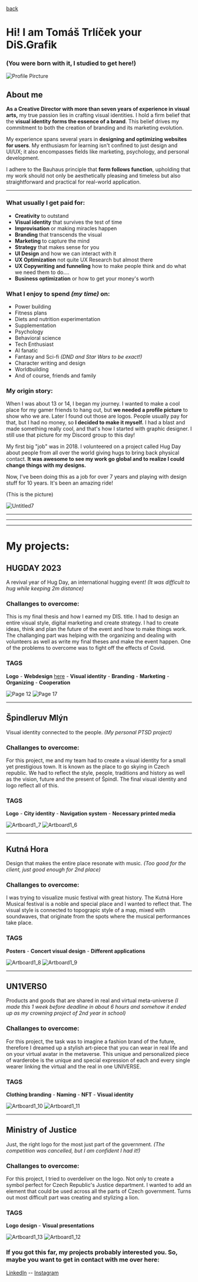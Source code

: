 [back](https://stolgeth.github.io/english-for-designers/03-content-first/Index.html)

# Hi! I am Tomáš Trlíček your DiS.Grafik
### (You were born with it, I studied to get here!)

![Profile Pircture](https://github.com/Stolgeth/english-for-designers/assets/133216768/28e6038b-529e-428e-9811-f4db8209a9e9)


## About me

**As a Creative Director with more than seven years of experience in visual arts,** my true passion lies in crafting visual identities. I hold a firm belief that the **visual identity forms the essence of a brand**. This belief drives my commitment to both the creation of branding and its marketing evolution.

My experience spans several years in **designing and optimizing websites for users**. My enthusiasm for learning isn't confined to just design and UI/UX; it also encompasses fields like marketing, psychology, and personal development.

I adhere to the Bauhaus principle that **form follows function**, upholding that my work should not only be aesthetically pleasing and timeless but also straightforward and practical for real-world application.

---

### What usually I get paid for:
- **Creativity** to outstand
- **Visual identity** that survives the test of time
- **Improvisation** or making miracles happen
- **Branding** that transcends the visual
- **Marketing** to capture the mind
- **Strategy** that makes sense for you
- **UI Design** and how we can interact with it
- **UX Optimization** not quite UX Research but almost there
- **UX Copywriting and funneling** how to make people think and do what we need them to do....
- **Business optimization** or how to get your money's worth

### What I enjoy to spend *(my time)* on: 
- Power building
- Fitness plans
- Diets and nutrition experimentation
- Supplementation
- Psychology
- Behavioral science
- Tech Enthusiast
- AI fanatic
- Fantasy and Sci-fi *(DND and Star Wars to be exact!)*
- Character writing and design
- Worldbuilding
- And of course, friends and family

### My origin story: 
When I was about 13 or 14, I began my journey. I wanted to make a cool place for my gamer friends to hang out, but **we needed a profile picture** to show who we are. Later I found out those are logos. People usually pay for that, but I had no money, so **I decided to make it myself.** I had a blast and made something really cool, and that's how I started with graphic designer. I still use that picture for my Discord group to this day!

My first big "job" was in 2018. I volunteered on a project called Hug Day about people from all over the world giving hugs to bring back physical contact. **It was awesome to see my work go global and to realize I could change things with my designs.**

Now, I've been doing this as a job for over 7 years and playing with design stuff for 10 years. It's been an amazing ride!

(This is the picture)

![Untitled7](https://github.com/Stolgeth/english-for-designers/assets/133216768/b8baad75-08e5-40d0-b256-5c5458feb457)

---
---
---

# My projects: 

## HUGDAY 2023

A revival year of Hug Day, an international hugging event! 
*(It was difficult to hug while keeping 2m distance)*

### Challanges to overcome: 
This is my final thesis and how I earned my DIS. title. I had to design an entire visual style, digital marketing and create strategy. I had to create ideas, think and plan the future of the event and how to make things work. The challanging part was helping with the organizing and dealing with volunteers as well as write my final theses and make the event happen. One of the problems to overcome was to fight off the effects of Covid. 

### TAGS
**Logo** - **Webdesign** [here](https://www.hugday.sk) - **Visual identity** - **Branding** - **Marketing** - **Organizing** - **Cooperation**

![Page 12](https://github.com/Stolgeth/english-for-designers/assets/133216768/ab6adee4-123f-4df8-a3e9-50e8ac731ba9)
![Page 17](https://github.com/Stolgeth/english-for-designers/assets/133216768/04176c3e-3f12-47e9-b93e-4ca6caaa228a)

--- 

## Špindleruv Mlýn

Visual identity connected to the people.
*(My personal PTSD project)*

### Challanges to overcome: 
For this project, me and my team had to create a visual identity for a small yet prestigious town. It is known as the place to go skying in Czech republic. We had to reflect the style, people, traditions and history as well as the vision, future and the present of Špindl. The final visual identity and logo reflect all of this.

### TAGS
**Logo** - **City identity** - **Navigation system** - **Necessary printed media**

![Artboard1_7](https://github.com/Stolgeth/english-for-designers/assets/133216768/0b144737-2c9e-4702-b7c5-e8d8917bc9d8)
![Artboard1_6](https://github.com/Stolgeth/english-for-designers/assets/133216768/12098542-53f9-485b-9458-4690894ed530)

--- 

## Kutná Hora

Design that makes the entire place resonate with music. 
*(Too good for the client, just good enough for 2nd place)*

### Challanges to overcome: 
I was trying to visualize music festival with great history. The Kutná Hore Musical festival is a noble and special place and I wanted to reflect that. The visual style is connected to topograpic style of a map, mixed with soundwaves, that originate from the spots where the musical performances take place.

### TAGS
**Posters** - **Concert visual design** - **Different applications**

![Artboard1_8](https://github.com/Stolgeth/english-for-designers/assets/133216768/f3d83dbf-6cd0-4b4a-b5fa-9d3023797eb0)
![Artboard1_9](https://github.com/Stolgeth/english-for-designers/assets/133216768/bf2b07db-267b-40d7-8c56-31079f2ab8ba)

--- 

## UN1VERS0

Products and goods that are shared in real and virtual meta-universe
*(I made this 1 week before deadline in about 6 hours and somehow it ended up as my crowning project of 2nd year in school)*

### Challanges to overcome: 
For this project, the task was to imagine a fashion brand of the future, therefore I dreamed up a stylish art-piece that you can wear in real life and on your virtual avatar in the metaverse. This unique and personalized piece of warderobe is the unique and special expression of each and every single wearer linking the virtual and the real in one UNIVERSE. 

### TAGS
**Clothing branding** - **Naming** - **NFT** - **Visual identity**

![Artboard1_10](https://github.com/Stolgeth/english-for-designers/assets/133216768/cc3a84be-dcdc-4fab-bfda-58005848342d)
![Artboard1_11](https://github.com/Stolgeth/english-for-designers/assets/133216768/f25d9fa6-237b-4b29-b386-3f48d14ddfd3)

--- 

## Ministry of Justice

Just, the right logo for the most just part of the government.
*(The competition was cancelled, but I am confident I had it!)*

### Challanges to overcome:
For this project, I tried to overdeliver on the logo. Not only to create a symbol perfect for Czech Republic's Justice department. I wanted to add an element that could be used across all the parts of Czech government. Turns out most difficult part was creating and stylizing a lion. 

### TAGS
**Logo design** - **Visual presentations**

![Artboard1_13](https://github.com/Stolgeth/english-for-designers/assets/133216768/779f6347-7bb4-462b-a4a5-0c64abde0e37)
![Artboard1_12](https://github.com/Stolgeth/english-for-designers/assets/133216768/93977f02-22f4-4fda-b998-587dca9b32db)


### If you got this far, my projects probably interested you. So, maybe you want to get in contact with me over here: 
[LinkedIn](https://www.linkedin.com/in/trlicek?utm_source=share&utm_campaign=share_via&utm_content=profile&utm_medium=ios_app) -- [Instagram](https://instagram.com/tomas.trl?igshid=MzMyNGUyNmU2YQ%3D%3D&utm_source=qr)
